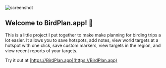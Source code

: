 ![screenshot](https://birdplan.app/screenshot.jpg)

## Welcome to BirdPlan.app! 🦆

This is a little project I put together to make make planning for birding trips a lot easier. It allows you to save hotspots, add notes, view world targets at a hotspot with one click, save custom markers, view targets in the region, and view recent reports of your targets.

Try it out at [https://BirdPlan.app](https://BirdPlan.app)
